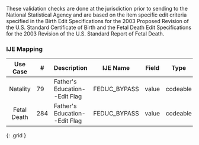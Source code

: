 These validation checks are done at the jurisdiction prior to sending to the National Statistical Agency and are based on the item specific edit criteria specified in the Birth Edit Specifications for the 2003 Proposed Revision of the U.S. Standard Certificate of Birth and the Fetal Death Edit Specifications for the 2003 Revision of the U.S. Standard Report of Fetal Death.
### IJE Mapping

| **Use Case** |  **#**   |  **Description**  | **IJE Name**  |  **Field**  |  **Type**  | **Value Set**  |
| :---------: | --------------- | ------------ | ------------- | ---------- | ---------- | -------------- |
| Natality | 79 | Father's Education--Edit Flag | FEDUC_BYPASS | value |codeable |[PHVS_EducationLevelEditFlags_NCHS], See [Handling of edit flags] |
| Fetal Death | 284 | Father's Education--Edit Flag | FEDUC_BYPASS | value |codeable |[PHVS_EducationLevelEditFlags_NCHS], See [Handling of edit flags] |
{: .grid }

